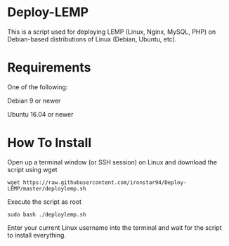 # Deploy-LEMP
This is a script used for deploying LEMP (Linux, Nginx, MySQL, PHP) on Debian-based distributions of Linux (Debian, Ubuntu, etc). 

# Requirements
One of the following:

Debian 9 or newer

Ubuntu 16.04 or newer

# How To Install
Open up a terminal window (or SSH session) on Linux and download the script using wget

```wget https://raw.githubusercontent.com/ironstar94/Deploy-LEMP/master/deploylemp.sh```

Execute the script as root

```sudo bash ./deploylemp.sh```

Enter your current Linux username into the terminal and wait for the script to install everything.
